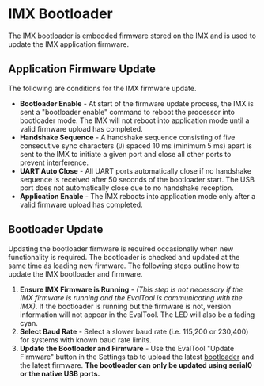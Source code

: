 # IMX Bootloader

The IMX bootloader is embedded firmware stored on the IMX and is used to update the IMX application firmware.  

## Application Firmware Update

The following are conditions for the IMX firmware update.

- **Bootloader Enable** - At start of the firmware update process, the IMX is sent a "bootloader enable" command to reboot the processor into bootloader mode.  The IMX will not reboot into application mode until a valid firmware upload has completed.
- **Handshake Sequence** - A handshake sequence consisting of five consecutive sync characters (`U`) spaced 10 ms (minimum 5 ms) apart is sent to the IMX to initiate a given port and close all other ports to prevent interference.
- **UART Auto Close** - All UART ports automatically close if no handshake sequence is received after 50 seconds of the bootloader start.  The USB port does not automatically close due to no handshake reception.
- **Application Enable** - The IMX reboots into application mode only after a valid firmware upload has completed. 

## Bootloader Update

Updating the bootloader firmware is required occasionally when new functionality is required.  The bootloader is checked and updated at the same time as loading new firmware. The following steps outline how to update the IMX bootloader and firmware.

1. **Ensure IMX Firmware is Running** - *(This step is not necessary if the IMX firmware is running and the EvalTool is communicating with the IMX)*. If the bootloader is running but the firmware is not, version information will not appear in the EvalTool. The LED will also be a fading cyan.
2. **Select Baud Rate** - Select a slower baud rate (i.e. 115,200 or 230,400) for systems with known baud rate limits. 
3. **Update the Bootloader and Firmware** - Use the EvalTool "Update Firmware" button in the Settings tab to upload the latest [bootloader](https://github.com/inertialsense/InertialSenseSDK/releases/tag/bootloader) and the latest firmware. **The bootloader can only be updated using serial0 or the native USB ports.**

